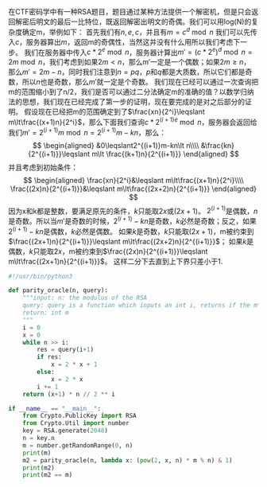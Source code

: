 在CTF密码学中有一种RSA题目，题目通过某种方法提供一个解密机，但是只会返回解密后明文的最后一比特位，既返回解密出明文的奇偶。我们可以用log(N)的复杂度确定m，举例如下：
首先我们有$n, e, c$，并且有$m=c^d\bmod n$
我们可以先传入$c$，服务器算出$m$，返回m的奇偶性，当然这并没有什么用所以我们考虑下一步。
我们在服务器中传入$c* 2^e\bmod n$，服务器计算出$m'=(c* 2^e)^d\bmod n = 2m\bmod n$，我们考虑到如果$2m\lt n$，那么$m'$一定是一个偶数；如果$2m\geqslant n$， 那么$m'=2m-n$，同时我们注意到$n=pq$，$p$和$q$都是大质数，所以它们都是奇数，所以$n$也是奇数，那么$m'$就一定是个奇数。
我们现在已经可以通过一次查询把m的范围缩小到了n/2，我们是否可以通过二分法确定m的准确的值？以数学归纳法的思想，我们现在已经完成了第一步的证明，现在要完成的是对之后部分的证明。
假设现在已经把m的范围确定到了$\frac{xn}{2^i}\leqslant m\lt\frac{(x+1)n}{2^i}$，那么下面我们查询$c* 2^{(i+1)e}\bmod n$，服务器会返回给我们$m'=2^{(i+1)}m\bmod n=2^{(i+1)}m-kn$，那么：
$$
\begin{aligned}
&0\leqslant2^{(i+1)}m-kn\lt n\\\\
&\frac{kn}{2^{(i+1)}}\leqslant m\lt \frac{(k+1)n}{2^{(i+1)}}
\end{aligned}
$$
并且考虑到初始条件：
$$
\begin{aligned}
\frac{xn}{2^i}&\leqslant m\lt\frac{(x+1)n}{2^i}\\\\
\frac{(2x)n}{2^{(i+1)}}&\leqslant m\lt\frac{(2x+2)n}{2^{(i+1)}}
\end{aligned}
$$
因为x和k都是整数，要满足原先的条件，$k$只能取$2x$或$(2x+1)$。
$2^{(i+1)}$是偶数，$n$是奇数。所以当$m'$是奇数的时候，$2^{(i+1)}-kn$是奇数，$k$必然是奇数；反之，如果$2^{(i+1)}-kn$是偶数，$k$必然是偶数。
如果$k$是奇数，$k$只能取$(2x+1)$，m被约束到$\frac{(2x+1)n}{2^{(i+1)}}\leqslant m\lt\frac{(2x+2)n}{2^{(i+1)}}$；
如果$k$是偶数，$k$只能取$2x$，m被约束到$\frac{(2x)n}{2^{(i+1)}}\leqslant m\lt\frac{(2x+1)n}{2^{(i+1)}}$。
这样二分下去直到上下界只差小于1.
```python
#!/usr/bin/python3

def parity_oracle(n, query):
    """input: n: the modulus of the RSA
    query: query is a function which inputs an int i, returns if the m*(2^i)%n is odd
    return: int m
    """
    i = 0
    x = 0
    while n >> i:
        res = query(i+1)
        if res:
            x = 2 * x + 1
        else:
            x = 2 * x
        i += 1
    return (x+1) * n // 2 ** i

if __name__ == "__main__":
    from Crypto.PublicKey import RSA
    from Crypto.Util import number
    key = RSA.generate(2048)
    n = key.n
    m = number.getRandomRange(0, n)
    print(m)
    m2 = parity_oracle(n, lambda x: (pow(2, x, n) * m % n) & 1)
    print(m2)
    print(m2 == m)
```
